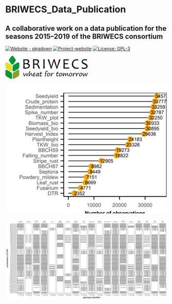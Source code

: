 
<!-- README.md is generated from README.Rmd. Please edit that file -->

# BRIWECS_Data_Publication

## A collaborative work on a data publication for the seasons 2015–2019 of the BRIWECS consortium

[![Website -
pkgdown](https://img.shields.io/badge/data-overview-blue)](https://tillrose.github.io/BRIWECS_Data_Publication/data_overview.html)
[![Project-website](https://img.shields.io/badge/Project-website-darkgreen)](https://www.igps.uni-hannover.de/de/forschung/forschungsprojekte/detailansicht/projects/forschungsverbund-briwecs)
[![License:
GPL-3](https://img.shields.io/badge/License-GPL3-orange)](https://www.r-project.org/Licenses/)

<img
src="https://github.com/tillrose/BRIWECS_Data_Publication/blob/main/figure/BRIWECS_logo.png"
data-fig-align="center" />

<img
src="https://github.com/tillrose/BRIWECS_Data_Publication/blob/main/figure/data_number.png"
data-fig-align="center" />

<img
src="https://github.com/tillrose/BRIWECS_Data_Publication/blob/main/figure/data_point.png"
data-fig-align="center" />
